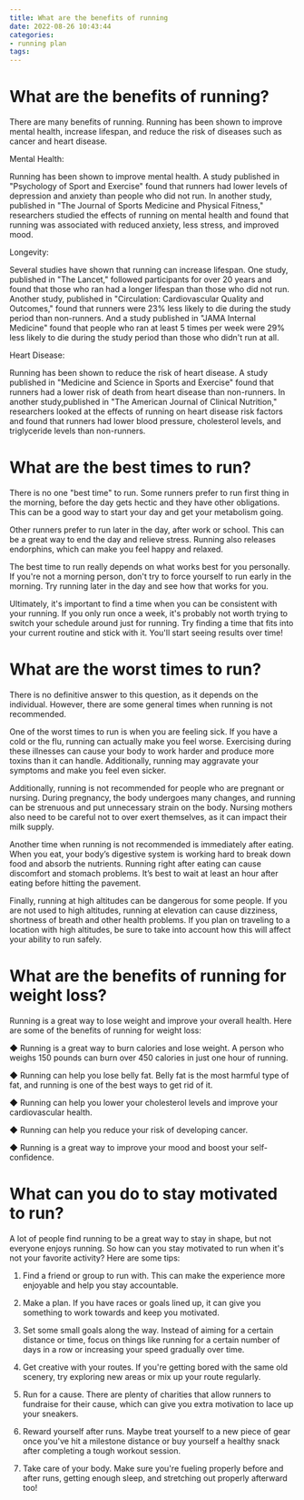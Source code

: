 ```yaml
---
title: What are the benefits of running 
date: 2022-08-26 10:43:44
categories:
- running plan
tags:
---
```



#  What are the benefits of running? 

There are many benefits of running. Running has been shown to improve mental health, increase lifespan, and reduce the risk of diseases such as cancer and heart disease.

Mental Health:

Running has been shown to improve mental health. A study published in "Psychology of Sport and Exercise" found that runners had lower levels of depression and anxiety than people who did not run. In another study, published in "The Journal of Sports Medicine and Physical Fitness," researchers studied the effects of running on mental health and found that running was associated with reduced anxiety, less stress, and improved mood.

Longevity:

Several studies have shown that running can increase lifespan. One study, published in "The Lancet," followed participants for over 20 years and found that those who ran had a longer lifespan than those who did not run. Another study, published in "Circulation: Cardiovascular Quality and Outcomes," found that runners were 23% less likely to die during the study period than non-runners. And a study published in "JAMA Internal Medicine" found that people who ran at least 5 times per week were 29% less likely to die during the study period than those who didn't run at all.

Heart Disease:

Running has been shown to reduce the risk of heart disease. A study published in "Medicine and Science in Sports and Exercise" found that runners had a lower risk of death from heart disease than non-runners. In another study,published in "The American Journal of Clinical Nutrition," researchers looked at the effects of running on heart disease risk factors and found that runners had lower blood pressure, cholesterol levels, and triglyceride levels than non-runners.

#  What are the best times to run? 

There is no one "best time" to run. Some runners prefer to run first thing in the morning, before the day gets hectic and they have other obligations. This can be a good way to start your day and get your metabolism going. 

Other runners prefer to run later in the day, after work or school. This can be a great way to end the day and relieve stress. Running also releases endorphins, which can make you feel happy and relaxed. 

The best time to run really depends on what works best for you personally. If you're not a morning person, don't try to force yourself to run early in the morning. Try running later in the day and see how that works for you. 

Ultimately, it's important to find a time when you can be consistent with your running. If you only run once a week, it's probably not worth trying to switch your schedule around just for running. Try finding a time that fits into your current routine and stick with it. You'll start seeing results over time!

#  What are the worst times to run? 

There is no definitive answer to this question, as it depends on the individual. However, there are some general times when running is not recommended.

One of the worst times to run is when you are feeling sick. If you have a cold or the flu, running can actually make you feel worse. Exercising during these illnesses can cause your body to work harder and produce more toxins than it can handle. Additionally, running may aggravate your symptoms and make you feel even sicker.

Additionally, running is not recommended for people who are pregnant or nursing. During pregnancy, the body undergoes many changes, and running can be strenuous and put unnecessary strain on the body. Nursing mothers also need to be careful not to over exert themselves, as it can impact their milk supply.

Another time when running is not recommended is immediately after eating. When you eat, your body’s digestive system is working hard to break down food and absorb the nutrients. Running right after eating can cause discomfort and stomach problems. It’s best to wait at least an hour after eating before hitting the pavement.

Finally, running at high altitudes can be dangerous for some people. If you are not used to high altitudes, running at elevation can cause dizziness, shortness of breath and other health problems. If you plan on traveling to a location with high altitudes, be sure to take into account how this will affect your ability to run safely.

#  What are the benefits of running for weight loss? 

Running is a great way to lose weight and improve your overall health. Here are some of the benefits of running for weight loss:

◆ Running is a great way to burn calories and lose weight. A person who weighs 150 pounds can burn over 450 calories in just one hour of running.

◆ Running can help you lose belly fat. Belly fat is the most harmful type of fat, and running is one of the best ways to get rid of it.

◆ Running can help you lower your cholesterol levels and improve your cardiovascular health.

◆ Running can help you reduce your risk of developing cancer.

◆ Running is a great way to improve your mood and boost your self-confidence.

#  What can you do to stay motivated to run?

A lot of people find running to be a great way to stay in shape, but not everyone enjoys running. So how can you stay motivated to run when it's not your favorite activity? Here are some tips:

1. Find a friend or group to run with. This can make the experience more enjoyable and help you stay accountable.

2. Make a plan. If you have races or goals lined up, it can give you something to work towards and keep you motivated.

3. Set some small goals along the way. Instead of aiming for a certain distance or time, focus on things like running for a certain number of days in a row or increasing your speed gradually over time.

4. Get creative with your routes. If you're getting bored with the same old scenery, try exploring new areas or mix up your route regularly.

5. Run for a cause. There are plenty of charities that allow runners to fundraise for their cause, which can give you extra motivation to lace up your sneakers.

6. Reward yourself after runs. Maybe treat yourself to a new piece of gear once you've hit a milestone distance or buy yourself a healthy snack after completing a tough workout session.

7. Take care of your body. Make sure you're fueling properly before and after runs, getting enough sleep, and stretching out properly afterward too!